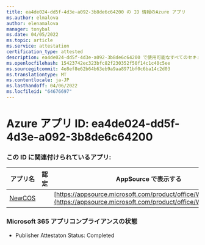 ```yaml
---
title: ea4de024-dd5f-4d3e-a092-3b8de6c64200 の ID 情報のAzure アプリ
ms.author: elmalova
author: elenamalova
manager: tonybal
ms.date: 04/05/2022
ms.topic: article
ms.service: attestation
certification_type: attested
description: ea4de024-dd5f-4d3e-a092-3b8de6c64200 で使用可能なすべてのセキュリティとコンプライアンス情報。
ms.openlocfilehash: 15423742ec323bfc82f230352f50f14c1c40c5ee
ms.sourcegitcommit: 4e8ef8e62b64b63eb9a9aa8971bf0c6ba14c2d03
ms.translationtype: MT
ms.contentlocale: ja-JP
ms.lasthandoff: 04/06/2022
ms.locfileid: "64676697"
---
```

# <a name="azure-app-id-ea4de024-dd5f-4d3e-a092-3b8de6c64200"></a>Azure アプリ ID: ea4de024-dd5f-4d3e-a092-3b8de6c64200


### <a name="apps-associated-with-this-id"></a>この ID に関連付けられているアプリ:
| **アプリ名** | **認定** | **AppSource で表示する** |
|--------------|---------------|-----------------------|
| [NewCOS](../forward/WA200001104.md) |  | [https://appsource.microsoft.com/product/office/WA200001104](https://appsource.microsoft.com/product/office/WA200001104) |

### <a name="microsoft-365-app-compliance-status"></a>Microsoft 365 アプリコンプライアンスの状態
- Publisher Attestaton Status: Completed
